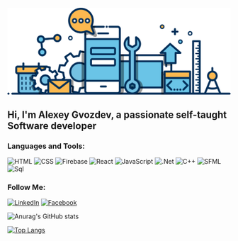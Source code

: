 ![Header](https://github.com/Barankaslon/barankaslon/blob/main/assets/PinClipart.png)

## Hi, I'm Alexey Gvozdev, a passionate self-taught Software developer


### Languages and Tools:
![HTML](https://img.shields.io/badge/-HTML-090909?style=for-the-badge&logo=html5&logoColor=47C5FB)
![CSS](https://img.shields.io/badge/-CSS3-090909?style=for-the-badge&logo=css3&logoColor=097CDB)
![Firebase](https://img.shields.io/badge/-Firebase-090909?style=for-the-badge&logo=firebase&logoColor=F8C52C)
![React](https://img.shields.io/badge/-react-090909?style=for-the-badge&logo=react&logoColor=F88C00)
![JavaScript](https://img.shields.io/badge/-JavaScript-090909?style=for-the-badge&logo=JavaScript&logoColor=E9D54D)
![.Net](https://img.shields.io/badge/-Framework-090909?style=for-the-badge&logo=.net&logoColor=E5D3FF)
![C++](https://img.shields.io/badge/-C++-090909?style=for-the-badge&logo=C%2b%2b&logoColor=6296CC)
![SFML](https://img.shields.io/badge/-SFML-090909?style=for-the-badge&logo=sfml&logoColor=6296CC)
![Sql](https://img.shields.io/badge/-Sql-090909?style=for-the-badge&logo=mysql&logoColor=00648B)

### Follow Me:
[![LinkedIn](https://img.shields.io/badge/-LinkedIn-090909?style=for-the-badge&logo=linkedin&logoColor=007BB6)](https://www.linkedin.com/in/alexey-gvozdev-100138203/)
[![Facebook](https://img.shields.io/badge/-Facebook-090909?style=for-the-badge&logo=Facebook&logoColor=1195F5)](https://www.facebook.com/profile.php?id=100009030456901)


![Anurag's GitHub stats](https://github-readme-stats.vercel.app/api?username=Barankaslon&show_icons=true&theme=radical)

[![Top Langs](https://github-readme-stats.vercel.app/api/top-langs/?username=Barankaslon&layout=compact&theme=radical)](https://github.com/anuraghazra/github-readme-stats)